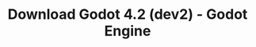 ---
# Generated by /tools/generators/src/download_archive_generator !!! do not edit by hand !!!
title: 'Download Godot 4.2 (dev2) - Godot Engine'
type: 'download/archive'
name: '4.2'
flavor: 'dev2'
release_date: '2023-07-28T03:00:00-00:00'
release_notes: 'article/dev-snapshot-godot-4-2-dev-2/'
primaryPlatforms:
  - 'android.apk'
  - 'linux.64'
  - 'macos.universal'
  - 'windows.64'
  - 'web'
  - 'templates'
links:
  android.apk:
    name: 'android.apk'
    title: 'Android'
    caption: 'APK Universal (ARM64 + ARMv7 + x86_64 + x86)'
    tags:
      - 'APK download'
      - 'ARM64/v7'
      - 'x86 (64 & 32 bit)'
    hosts:
      github_builds:
        regular: 'https://github.com/godotengine/godot-builds/releases/download/4.2-dev2/Godot_v4.2-dev2_android_editor.apk'
        mono: '#'
      github:
        regular: 'https://github.com/godotengine/godot/releases/download/4.2-dev2/Godot_v4.2-dev2_android_editor.apk'
        mono: '#'
  linux.64:
    name: 'linux.64'
    title: 'Linux'
    caption: 'Padrão (x86_64)'
    tags:
      - '64 bit'
    hosts:
      github_builds:
        regular: 'https://github.com/godotengine/godot-builds/releases/download/4.2-dev2/Godot_v4.2-dev2_linux.x86_64.zip'
        mono: 'https://github.com/godotengine/godot-builds/releases/download/4.2-dev2/Godot_v4.2-dev2_mono_linux_x86_64.zip'
      github:
        regular: 'https://github.com/godotengine/godot/releases/download/4.2-dev2/Godot_v4.2-dev2_linux.x86_64.zip'
        mono: 'https://github.com/godotengine/godot/releases/download/4.2-dev2/Godot_v4.2-dev2_mono_linux_x86_64.zip'
  macos.universal:
    name: 'macos.universal'
    title: 'macOS'
    caption: 'Universal (x86_64 + Silício da Apple)'
    tags:
      - 'Intel/Apple Silicon'
      - '64 bit'
    hosts:
      github_builds:
        regular: 'https://github.com/godotengine/godot-builds/releases/download/4.2-dev2/Godot_v4.2-dev2_macos.universal.zip'
        mono: 'https://github.com/godotengine/godot-builds/releases/download/4.2-dev2/Godot_v4.2-dev2_mono_macos.universal.zip'
      github:
        regular: 'https://github.com/godotengine/godot/releases/download/4.2-dev2/Godot_v4.2-dev2_macos.universal.zip'
        mono: 'https://github.com/godotengine/godot/releases/download/4.2-dev2/Godot_v4.2-dev2_mono_macos.universal.zip'
  windows.64:
    name: 'windows.64'
    title: 'Windows'
    caption: 'Padrão (x86_64)'
    tags:
      - '64 bit'
    hosts:
      github_builds:
        regular: 'https://github.com/godotengine/godot-builds/releases/download/4.2-dev2/Godot_v4.2-dev2_win64.exe.zip'
        mono: 'https://github.com/godotengine/godot-builds/releases/download/4.2-dev2/Godot_v4.2-dev2_mono_win64.zip'
      github:
        regular: 'https://github.com/godotengine/godot/releases/download/4.2-dev2/Godot_v4.2-dev2_win64.exe.zip'
        mono: 'https://github.com/godotengine/godot/releases/download/4.2-dev2/Godot_v4.2-dev2_mono_win64.zip'
  web:
    name: 'web'
    title: 'Editor Web'
    caption: ''
    tags:
      - 'Self-hosted'
      - 'Cross-platform'
    hosts:
      github_builds:
        regular: 'https://github.com/godotengine/godot-builds/releases/download/4.2-dev2/Godot_v4.2-dev2_web_editor.zip'
        mono: '#'
      github:
        regular: 'https://github.com/godotengine/godot/releases/download/4.2-dev2/Godot_v4.2-dev2_web_editor.zip'
        mono: '#'
  linux.arm64:
    name: 'linux.arm64'
    title: 'Linux'
    caption: 'Padrão (ARM64)'
    tags:
      - 'ARM64'
      - '64 bit'
    hosts:
      github_builds:
        regular: 'https://github.com/godotengine/godot-builds/releases/download/4.2-dev2/Godot_v4.2-dev2_linux.arm64.zip'
        mono: 'https://github.com/godotengine/godot-builds/releases/download/4.2-dev2/Godot_v4.2-dev2_mono_linux_arm64.zip'
      github:
        regular: 'https://github.com/godotengine/godot/releases/download/4.2-dev2/Godot_v4.2-dev2_linux.arm64.zip'
        mono: 'https://github.com/godotengine/godot/releases/download/4.2-dev2/Godot_v4.2-dev2_mono_linux_arm64.zip'
  linux.32:
    name: 'linux.32'
    title: 'Linux'
    caption: 'Padrão (x86)'
    tags:
      - '32 bit'
    hosts:
      github_builds:
        regular: 'https://github.com/godotengine/godot-builds/releases/download/4.2-dev2/Godot_v4.2-dev2_linux.x86_32.zip'
        mono: 'https://github.com/godotengine/godot-builds/releases/download/4.2-dev2/Godot_v4.2-dev2_mono_linux_x86_32.zip'
      github:
        regular: 'https://github.com/godotengine/godot/releases/download/4.2-dev2/Godot_v4.2-dev2_linux.x86_32.zip'
        mono: 'https://github.com/godotengine/godot/releases/download/4.2-dev2/Godot_v4.2-dev2_mono_linux_x86_32.zip'
  linux.arm32:
    name: 'linux.arm32'
    title: 'Linux'
    caption: 'Padrão (ARM32)'
    tags:
      - 'ARM32'
      - '32 bit'
    hosts:
      github_builds:
        regular: 'https://github.com/godotengine/godot-builds/releases/download/4.2-dev2/Godot_v4.2-dev2_linux.arm32.zip'
        mono: 'https://github.com/godotengine/godot-builds/releases/download/4.2-dev2/Godot_v4.2-dev2_mono_linux_arm32.zip'
      github:
        regular: 'https://github.com/godotengine/godot/releases/download/4.2-dev2/Godot_v4.2-dev2_linux.arm32.zip'
        mono: 'https://github.com/godotengine/godot/releases/download/4.2-dev2/Godot_v4.2-dev2_mono_linux_arm32.zip'
  windows.32:
    name: 'windows.32'
    title: 'Windows'
    caption: 'Padrão (x86)'
    tags:
      - '32 bit'
    hosts:
      github_builds:
        regular: 'https://github.com/godotengine/godot-builds/releases/download/4.2-dev2/Godot_v4.2-dev2_win32.exe.zip'
        mono: 'https://github.com/godotengine/godot-builds/releases/download/4.2-dev2/Godot_v4.2-dev2_mono_win32.zip'
      github:
        regular: 'https://github.com/godotengine/godot/releases/download/4.2-dev2/Godot_v4.2-dev2_win32.exe.zip'
        mono: 'https://github.com/godotengine/godot/releases/download/4.2-dev2/Godot_v4.2-dev2_mono_win32.zip'
  aar_library:
    name: 'aar_library'
    title: 'Biblioteca de AAR'
    caption: ''
    tags:
      - 'Android plugins'
      - 'Java'
      - 'Kotlin'
    hosts:
      github_builds:
        regular: 'https://github.com/godotengine/godot-builds/releases/download/4.2-dev2/godot-lib.4.2.dev2.template_release.aar'
        mono: '#'
      github:
        regular: 'https://github.com/godotengine/godot/releases/download/4.2-dev2/godot-lib.4.2.dev2.template_release.aar'
        mono: '#'
  templates:
    name: 'templates'
    title: 'Modelos de exportação'
    caption: ''
    tags:
      - 'Utilizado para exportar os seus jogos para todas as plataformas suportadas'
    hosts:
      github_builds:
        regular: 'https://github.com/godotengine/godot-builds/releases/download/4.2-dev2/Godot_v4.2-dev2_export_templates.tpz'
        mono: 'https://github.com/godotengine/godot-builds/releases/download/4.2-dev2/Godot_v4.2-dev2_mono_export_templates.tpz'
      github:
        regular: 'https://github.com/godotengine/godot/releases/download/4.2-dev2/Godot_v4.2-dev2_export_templates.tpz'
        mono: 'https://github.com/godotengine/godot/releases/download/4.2-dev2/Godot_v4.2-dev2_mono_export_templates.tpz'
---